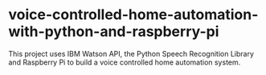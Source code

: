 # voice-controlled-home-automation-with-python-and-raspberry-pi
This project uses IBM Watson API, the Python Speech Recognition Library and Raspberry Pi to build a voice controlled home automation system.
